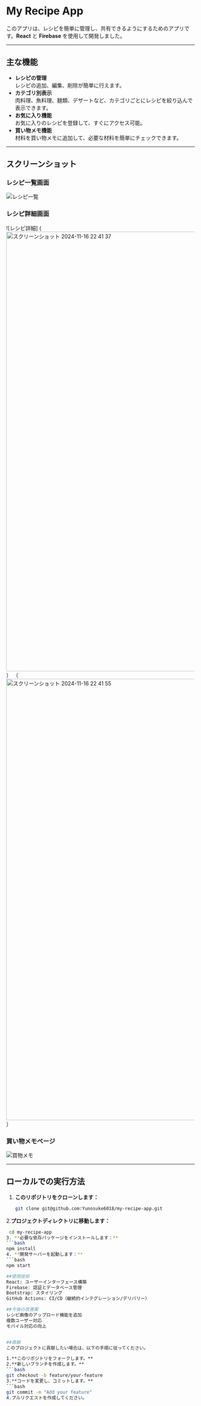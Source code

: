 # My Recipe App

このアプリは、レシピを簡単に管理し、共有できるようにするためのアプリです。**React** と **Firebase** を使用して開発しました。

---

## 主な機能

- **レシピの管理**  
  レシピの追加、編集、削除が簡単に行えます。
- **カテゴリ別表示**  
  肉料理、魚料理、麺類、デザートなど、カテゴリごとにレシピを絞り込んで表示できます。
- **お気に入り機能**  
  お気に入りのレシピを登録して、すぐにアクセス可能。
- **買い物メモ機能**  
  材料を買い物メモに追加して、必要な材料を簡単にチェックできます。

---

## スクリーンショット

### レシピ一覧画面
![レシピ一覧](<img width="1184" alt="スクリーンショット 2024-11-16 22 41 01" src="https://github.com/user-attachments/assets/245f5d61-d815-4d2c-8c7d-0f0b4795c859">
)

### レシピ詳細画面
![レシピ詳細]
(<img width="1173" alt="スクリーンショット 2024-11-16 22 41 37" src="https://github.com/user-attachments/assets/9f6c4fec-5065-41ec-adbd-8a17eca53201">）
（<img width="1178" alt="スクリーンショット 2024-11-16 22 41 55" src="https://github.com/user-attachments/assets/4b6e5150-3f41-4fa4-a6e2-0e8ae11fc987">）
### 買い物メモページ
![買物メモ](<img width="1171" alt="スクリーンショット 2024-11-16 22 42 34" src="https://github.com/user-attachments/assets/0f7808eb-62bc-463a-b2c8-c21a14fd5bbd">
)


---

## ローカルでの実行方法

1. **このリポジトリをクローンします：**
   ```bash
   git clone git@github.com:Yunosuke6018/my-recipe-app.git
2.**プロジェクトディレクトリに移動します：**
   ```bash
    cd my-recipe-app
3. **必要な依存パッケージをインストールします：**
  ```bash
  npm install
4. **開発サーバーを起動します：**
  ```bash
  npm start

##使用技術
React: ユーザーインターフェース構築
Firebase: 認証とデータベース管理
Bootstrap: スタイリング
GitHub Actions: CI/CD（継続的インテグレーション/デリバリー）

##今後の改善案
レシピ画像のアップロード機能を追加
複数ユーザー対応
モバイル対応の向上


##貢献
  このプロジェクトに貢献したい場合は、以下の手順に従ってください。

1.**このリポジトリをフォークします。**
2.**新しいブランチを作成します。**
  ```bash
  git checkout -b feature/your-feature
3.**コードを変更し、コミットします。**
  ```bash
  git commit -m "Add your feature"
4.プルリクエストを作成してください。
